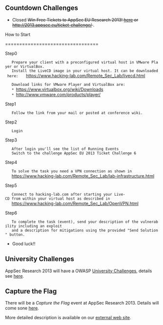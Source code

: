 ## Countdown Challenges

  - Closed <s>Win Free Tickets to AppSec EU Research 2013\!
    [here](AppSecEU2013/Ticket-Challenge "wikilink") or
    <http://2013.appsec.eu/ticket-challenge/> </s>.

How to Start

\=================================

Step0

`   Prepare your client with a preconfigured virtual host in VMware Player or VirtualBox.`
`   Install the LiveCD image in your virtual host. It can be downloaded here:`
`   `<https://www.hacking-lab.com/Remote_Sec_Lab/livecd.html>

`   Download links for VMware Player and VirtualBox are:`
`   * `<https://www.virtualbox.org/wiki/Downloads>
`   * `<http://www.vmware.com/products/player/>

Step1

`   Follow the link from your mail or posted at conference wiki.`

Step2

`   Login`

Step3

`   After login you'll see the list of Running Events`
`   Switch to the challenge AppSec EU 2013 Ticket Challenge 6`

Step4

`   To solve the task you need a VPN connection as shown in`
`   `<https://www.hacking-lab.com/Remote_Sec_Lab/lab-infrastructure.html>

Step5

`   Connect to hacking-lab.com after starting your Live-CD from within your virtual host as described in`
`   `<https://www.hacking-lab.com/Remote_Sec_Lab/OpenVPN.html>

Step6

`   To complete the task (event), send your description of the vulnerability including an exploit`
`   and a description for mitigations using the provided "Send Solution" button.`

  - Good luck\!\!

## University Challenges

AppSec Research 2013 will have a OWASP [University
Challenges](AppSecEU2013/Uni-Challenge "wikilink"), details see
[here](AppSecEU2013/Uni-Challenge "wikilink").

## Capture the Flag

There will be a *Capture the Flag* event at AppSec Research 2013.
Details will come sone [here](AppSecEU2013/Capture-the-Flag "wikilink").

More detailed description is available on our [external web
site](AppSecEU2013/external_web_site "wikilink").